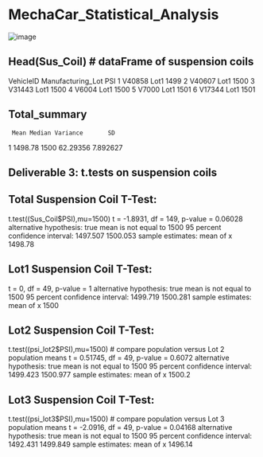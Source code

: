 # MechaCar_Statistical_Analysis

![image](https://user-images.githubusercontent.com/70987568/136718493-9bd53b9f-5d49-488b-8da5-35d210f22c03.png)


## Head(Sus_Coil) # dataFrame of suspension coils

VehicleID Manufacturing_Lot  PSI
1    V40858              Lot1 1499
2    V40607              Lot1 1500
3    V31443              Lot1 1500
4     V6004              Lot1 1500
5     V7000              Lot1 1501
6    V17344              Lot1 1501

## Total_summary 

     Mean Median Variance       SD
1 1498.78   1500 62.29356 7.892627

## Deliverable 3: t.tests on suspension coils

## Total Suspension Coil T-Test:

t.test((Sus_Coil$PSI),mu=1500)
t = -1.8931, df = 149, p-value = 0.06028
alternative hypothesis: true mean is not equal to 1500
95 percent confidence interval:
 1497.507 1500.053
sample estimates:
mean of x 
  1498.78 
 
## Lot1 Suspension Coil T-Test:

t = 0, df = 49, p-value = 1
alternative hypothesis: true mean is not equal to 1500
95 percent confidence interval:
 1499.719 1500.281
sample estimates:
mean of x 
     1500 

## Lot2 Suspension Coil T-Test:

t.test((psi_lot2$PSI),mu=1500) # compare population versus Lot 2 population means
t = 0.51745, df = 49, p-value = 0.6072
alternative hypothesis: true mean is not equal to 1500
95 percent confidence interval:
 1499.423 1500.977
sample estimates:
mean of x 
   1500.2 

##  Lot3 Suspension Coil T-Test:

t.test((psi_lot3$PSI),mu=1500) # compare population versus Lot 3 population means
t = -2.0916, df = 49, p-value = 0.04168
alternative hypothesis: true mean is not equal to 1500
95 percent confidence interval:
 1492.431 1499.849
sample estimates:
mean of x 
  1496.14 
